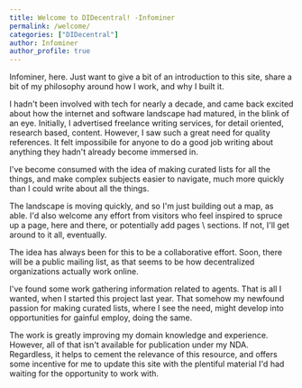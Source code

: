 ```yaml
---
title: Welcome to DIDecentral! -Infominer
permalink: /welcome/
categories: ["DIDecentral"]
author: Infominer
author_profile: true
---
```



Infominer, here. Just want to give a bit of an introduction to this site, share a bit of my philosophy around how I work, and why I built it.

I hadn't been involved with tech for nearly a decade, and came back excited about how the internet and software landscape had matured, in the blink of an eye. Initially, I advertised freelance writing services, for detail oriented, research based, content. However, I saw such a great need for quality references. It felt impossibile for anyone to do a good job writing about anything they hadn't already become immersed in.

I've become consumed with the idea of making curated lists for all the things, and make complex subjects easier to navigate, much more quickly than I could write about all the things.

The landscape is moving quickly, and so I'm just building out a map, as able. I'd also welcome any effort from visitors who feel inspired to spruce up a page, here and there, or potentially add pages \ sections. If not, I'll get around to it all, eventually. 

The idea has always been for this to be a collaborative effort. Soon, there will be a public mailing list, as that seems to be how decentralized organizations actually work online. 

I've found some work gathering information related to agents. That is all I wanted, when I started this project last year. That somehow my newfound passion for making curated lists, where I see the need, might develop into opportunities for gainful employ, doing the same. 

The work is greatly improving my domain knowledge and experience. However, all of that isn't available for publication under my NDA. Regardless, it helps to cement the relevance of this resource, and offers some incentive for me to update this site with the plentiful material I'd had waiting for the opportunity to work with.
